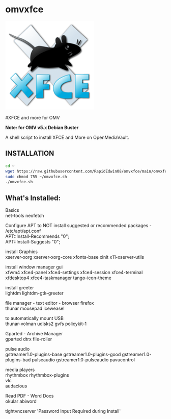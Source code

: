 # omvxfce
![xfce.png](https://raw.githubusercontent.com/RapidEdwin08/omvxfce/main/xfce.png )  

#XFCE and more for OMV 

**Note: for OMV v5.x Debian Buster**  

A shell script to install XFCE and More on OpenMediaVault.  

## INSTALLATION
```bash
cd ~
wget https://raw.githubusercontent.com/RapidEdwin08/omvxfce/main/omvxfce.sh -P ~/
sudo chmod 755 ~/omvxfce.sh
./omvxfce.sh
```

## What's Installed:  

Basics  
net-tools neofetch  

Configure APT to NOT install suggested or recommended packages - /etc/apt/apt.conf  
APT::Install-Recommends "0";  
APT::Install-Suggests "0";  

install Graphics  
xserver-xorg xserver-xorg-core xfonts-base xinit x11-xserver-utils  

install window manager gui  
xfwm4 xfce4-panel xfce4-settings xfce4-session xfce4-terminal xfdesktop4 xfce4-taskmanager tango-icon-theme  

install greeter   
lightdm lightdm-gtk-greeter  

file manager - text editor - browser firefox  
thunar mousepad iceweasel  

to automatically mount USB  
thunar-volman udisks2 gvfs policykit-1  

Gparted - Archive Manager  
gparted dtrx file-roller  

pulse audio  
gstreamer1.0-plugins-base gstreamer1.0-plugins-good gstreamer1.0-plugins-bad pulseaudio gstreamer1.0-pulseaudio pavucontrol  

media players  
rhythmbox rhythmbox-plugins  
vlc  
audacious  

Read PDF - Word Docs  
okular abiword  

tightvncserver 'Password Input Required during Install'  
